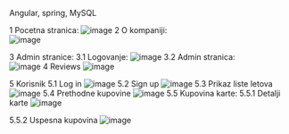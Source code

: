 Angular, spring, MySQL

1	Pocetna stranica: 
![image](https://github.com/user-attachments/assets/8a56e122-a1d6-4c30-ab25-ff7ae7ec514a)
2	O kompaniji:  
![image](https://github.com/user-attachments/assets/91207531-e96c-4904-ab08-c72ea65ca1d4)

3	Admin stranice:
3.1	Logovanje: 
![image](https://github.com/user-attachments/assets/83e91d6d-6dd3-49f1-ba5f-a98d48fbf61c)
3.2	Admin stranica:  
![image](https://github.com/user-attachments/assets/7b9ba702-72b0-457e-b89f-9019219a46d9)
4	Reviews
 ![image](https://github.com/user-attachments/assets/cbf1a5bd-73fe-4f3d-b8da-515b01caea26)

5	Korisnik
5.1	Log in 
![image](https://github.com/user-attachments/assets/a0399c5d-c485-4720-822c-b964f8dc047f)
5.2	Sign up
 ![image](https://github.com/user-attachments/assets/8ccb676a-86ff-4e69-ae32-14ff800497a6)
5.3	Prikaz liste letova 
![image](https://github.com/user-attachments/assets/6d0fba73-0025-417b-a05c-c02d2fd2b810)
5.4	Prethodne kupovine 
![image](https://github.com/user-attachments/assets/cc98d00c-5717-464b-a36e-48cd2d71d01b)
5.5	Kupovina karte:
5.5.1	Detalji karte
 ![image](https://github.com/user-attachments/assets/38d7d215-a8ac-49df-9d96-730eaa20eadd)

5.5.2	Uspesna kupovina 
![image](https://github.com/user-attachments/assets/f105d8a8-a9fb-46e2-85a6-e46133b30ac2)


